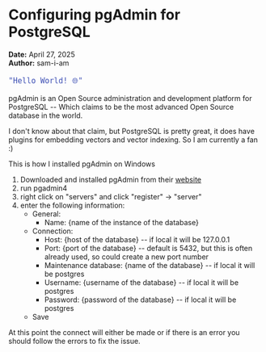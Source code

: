 # Configuring pgAdmin for PostgreSQL

**Date:** April 27, 2025  
**Author:** sam-i-am

<pre style="color: #3f51b5; font-size: 1.1rem;"><code>"Hello World! 🌐"</code></pre>

pgAdmin is an Open Source administration and development platform for PostgreSQL -- Which claims to be the most advanced Open Source database in the world.  

I don't know about that claim, but PostgreSQL is pretty great, it does have plugins for embedding vectors and vector indexing.  So I am currently a fan :)

This is how I installed pgAdmin on Windows

1. Downloaded and installed pgAdmin from their [website](https://www.pgadmin.org/)
2. run pgadmin4
3. right click on "servers" and click "register" -> "server"
4. enter the following information:
    - General:
        - Name: {name of the instance of the database}
    - Connection:
        - Host: {host of the database} -- if local it will be 127.0.0.1
        - Port: {port of the database} -- default is 5432, but this is often already used, so could create a new port number
        - Maintenance database: {name of the database} -- if local it will be postgres
        - Username: {username of the database} -- if local it will be postgres
        - Password: {password of the database} -- if local it will be postgres
    - Save

At this point the connect will either be made or if there is an error you should follow the errors to fix the issue.  


